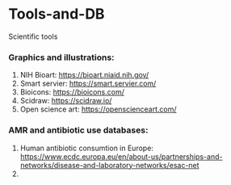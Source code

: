 # Tools-and-DB
Scientific tools

### Graphics and illustrations:
1) NIH Bioart: https://bioart.niaid.nih.gov/
2) Smart servier: https://smart.servier.com/
3) Bioicons: https://bioicons.com/
4) Scidraw: https://scidraw.io/
5) Open science art: https://openscienceart.com/


### AMR and antibiotic use databases: 
1) Human antibiotic consumtion in Europe: https://www.ecdc.europa.eu/en/about-us/partnerships-and-networks/disease-and-laboratory-networks/esac-net
2) 

